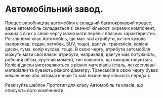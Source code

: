 Автомобільний завод.
=======================

Процес виробництва автомобіля є складний багатокроковий процес, 
адже автомобіль складається зі значної кількості окремих компонент,
кожна з яких у свою чергу може мати перелік власних характеристик. 
Розглянемо клас Автомобіль, що має такі атрибути, як тип кузова 
(наприклад, седан, хетчбек, SUV, тощо), двигун, трансмісія, колісні диски, гума, колір кузова, тощо.
В свою чергу, атрибути автомобіля можуть мати свої власні атрибути, 
наприклад, двигун має потужність, робочий об’єм, крутний момент, 
тип пального, що використовується. Колісні диски виготовляються 
з різних матеріалів (сталь, легкосплавні матеріали) та бувають різного діаметру.
Трансмісія в свою чергу буває механічною або автоматичною та має визначену кількість передач.
 
Реалізуйте шаблон Прототип для класу Автомобіль та класів, що описують його компоненти.

